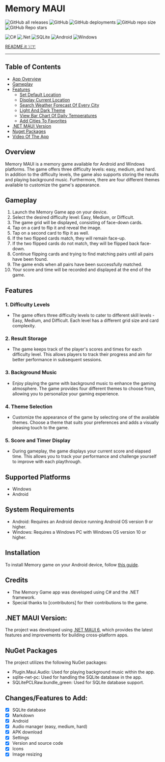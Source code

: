 # Memory MAUI

![GitHub all releases](https://img.shields.io/github/downloads/GiorgioCitterio/MemoryMAUI/total)
![GitHub](https://img.shields.io/github/license/GiorgioCitterio/MemoryMAUI)
![GitHub deployments](https://img.shields.io/github/deployments/GiorgioCitterio/MemoryMAUI/github-pages)
![GitHub repo size](https://img.shields.io/github/repo-size/GiorgioCitterio/MemoryMAUI)
![GitHub Repo stars](https://img.shields.io/github/stars/GiorgioCitterio/MemoryMAUI)

![C#](https://img.shields.io/badge/c%23-%23239120.svg?style=for-the-badge&logo=c-sharp&logoColor=white)
![.Net](https://img.shields.io/badge/.NET-5C2D91?style=for-the-badge&logo=.net&logoColor=white)
![SQLite](https://img.shields.io/badge/sqlite-%2307405e.svg?style=for-the-badge&logo=sqlite&logoColor=white)
![Android](https://img.shields.io/badge/Android-3DDC84?style=for-the-badge&logo=android&logoColor=white)
![Windows](https://img.shields.io/badge/Windows-0078D6?style=for-the-badge&logo=windows&logoColor=white)

<a href="https://github.com/GiorgioCitterio/MemoryMAUI/blob/master/README.it.md">README.it 🇮🇹</a>

---

## Table of Contents
- <a  href="#appoverview">App Overview</a>
- <a  href="#gameplay">Gameplay</a>
- <a  href="#features">Features</a>
  - <a  href="#setdefloc">Set Default Location</a>
  - <a  href="#discurloc">Display Current Location</a>
  - <a  href="#searchforw">Search Weather Forecast Of Every City</a>
  - <a  href="#lightdarktheme">Light And Dark Theme</a>
  - <a  href="#temperatureschart">View Bar Chart Of Daily Temperatures</a>
  - <a  href="#favorites">Add Cities To Favorites</a>
- <a  href="#mauiversion">.NET MAUI Version</a>
- <a  href="#nuget">Nuget Packages</a>
- <a  href="#gifs">Video Of The App</a>

## Overview <a name="appoverview"></a>
Memory MAUI is a memory game available for Android and Windows platforms. The game offers three difficulty levels: easy, medium, and hard. In addition to the difficulty levels, the game also supports storing the results and playing background music. Furthermore, there are four different themes available to customize the game's appearance.

## Gameplay <a name="gameplay"></a>
1. Launch the Memory Game app on your device.
2. Select the desired difficulty level: Easy, Medium, or Difficult.
3. The game grid will be displayed, consisting of face-down cards.
4. Tap on a card to flip it and reveal the image.
5. Tap on a second card to flip it as well.
6. If the two flipped cards match, they will remain face-up.
7. If the two flipped cards do not match, they will be flipped back face-down.
8. Continue flipping cards and trying to find matching pairs until all pairs have been found.
9. The game ends when all pairs have been successfully matched.
10. Your score and time will be recorded and displayed at the end of the game.

## Features <a name="features"></a>
### 1. Difficulty Levels
- The game offers three difficulty levels to cater to different skill levels - Easy, Medium, and Difficult. Each level has a different grid size and card complexity.
### 2. Result Storage
- The game keeps track of the player's scores and times for each difficulty level. This allows players to track their progress and aim for better performance in subsequent sessions.
### 3. Background Music
- Enjoy playing the game with background music to enhance the gaming atmosphere. The game provides four different themes to choose from, allowing you to personalize your gaming experience.
### 4. Theme Selection
- Customize the appearance of the game by selecting one of the available themes. Choose a theme that suits your preferences and adds a visually pleasing touch to the game.
### 5. Score and Timer Display
- During gameplay, the game displays your current score and elapsed time. This allows you to track your performance and challenge yourself to improve with each playthrough.

## Supported Platforms
- Windows
- Android

## System Requirements
- Android: Requires an Android device running Android OS version 9 or higher.
- Windows: Requires a Windows PC with Windows OS version 10 or higher.

## Installation
To install Memory game on your Android device, follow [this guide](https://github.com/GiorgioCitterio/MemoryMAUI/wiki).

## Credits
- The Memory Game app was developed using C# and the .NET framework.
- Special thanks to [contributors] for their contributions to the game.

## .NET MAUI Version:
The project was developed using [.NET MAUI 6](https://learn.microsoft.com/en-us/dotnet/maui/what-is-maui?view=net-maui-6.0), which provides the latest features and improvements for building cross-platform apps.

## NuGet Packages
The project utilizes the following NuGet packages:
- Plugin.Maui.Audio: Used for playing background music within the app.
- sqlite-net-pc: Used for handling the SQLite database in the app.
- SQLitePCLRaw.bundle_green: Used for SQLite database support.
  
## Changes/Features to Add:
- [x] SQLite database
- [x] Markdown
- [x] Android
- [x] Audio manager (easy, medium, hard)
- [x] APK download
- [x] Settings
- [x] Version and source code
- [x] Icons
- [x] Image resizing
